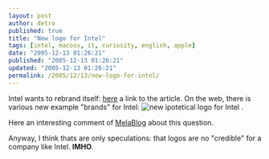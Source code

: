 ```yaml
---
layout: post
author: detro
published: true
title: "New logo for Intel"
tags: [intel, macosx, it, curiosity, english, apple]
date: "2005-12-13 01:26:21"
published: "2005-12-13 01:26:21"
updated: "2005-12-13 01:26:21"
permalink: /2005/12/13/new-logo-for-intel/
---
```


Intel wants to rebrand itself: <a href="http://www.tgdaily.com/2005/12/08/intel_rebranding/">here</a> a link to the article.
On the web, there is various new example "brands" for Intel:
<img src="http://www.melablog.it/uploads/newlogointel.jpg" alt="new ipotetical logo for Intel" /> .

Here an interesting comment of <a href="http://www.melablog.it/post/1209/e-questo-il-nuovo-logo-di-intel#more">MelaBlog</a> about this question.

Anyway, I think thats are only speculations: that logos are no "credible" for a company like Intel. <strong>IMHO</strong>.
